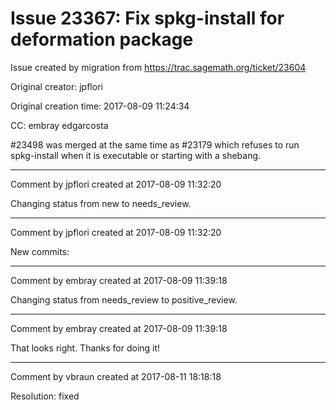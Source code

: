 # Issue 23367: Fix spkg-install for deformation package

Issue created by migration from https://trac.sagemath.org/ticket/23604

Original creator: jpflori

Original creation time: 2017-08-09 11:24:34

CC:  embray edgarcosta

#23498 was merged at the same time as #23179 which refuses to run spkg-install when it is executable or starting with a shebang.


---

Comment by jpflori created at 2017-08-09 11:32:20

Changing status from new to needs_review.


---

Comment by jpflori created at 2017-08-09 11:32:20

New commits:


---

Comment by embray created at 2017-08-09 11:39:18

Changing status from needs_review to positive_review.


---

Comment by embray created at 2017-08-09 11:39:18

That looks right.  Thanks for doing it!


---

Comment by vbraun created at 2017-08-11 18:18:18

Resolution: fixed
